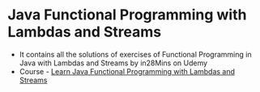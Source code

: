 # Java Functional Programming with Lambdas and Streams
* It contains all the solutions of exercises of Functional Programming in Java with Lambdas and Streams by in28Mins on Udemy
* Course - [Learn Java Functional Programming with Lambdas and Streams](https://www.udemy.com/course/functional-programming-with-java/)
